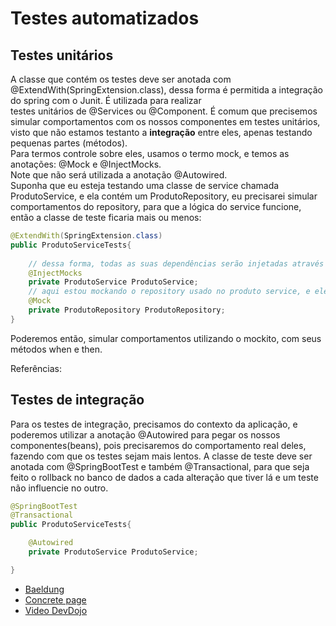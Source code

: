 # Testes automatizados
## Testes unitários

A classe que contém os testes deve ser anotada com @ExtendWith(SpringExtension.class),
dessa forma é permitida a integração do spring com o Junit. É utilizada para realizar  
testes unitários de @Services ou @Component. 
É comum que precisemos simular comportamentos com os nossos componentes em testes unitários,
visto que não estamos testanto a **integração** entre eles, apenas testando pequenas partes (métodos).  
Para termos controle sobre eles, usamos o termo mock, e temos as anotações: @Mock e @InjectMocks.  
Note que não será utilizada a anotação @Autowired.  
Suponha que eu esteja testando uma classe de service chamada ProdutoService, e ela contém um ProdutoRepository,
eu precisarei simular comportamentos do repository, para que a lógica do service funcione, então a classe de teste ficaria mais ou menos:  

```java
@ExtendWith(SpringExtension.class)
public ProdutoServiceTests{
    
    // dessa forma, todas as suas dependências serão injetadas através de mocks
    @InjectMocks
    private ProdutoService ProdutoService;
    // aqui estou mockando o repository usado no produto service, e ele será injetado
    @Mock
    private ProdutoRepository ProdutoRepository;
}
```

Poderemos então, simular comportamentos utilizando o mockito, com seus métodos when e then.  

Referências:

## Testes de integração  

Para os testes de integração, precisamos do contexto da aplicação, e poderemos utilizar a anotação
@Autowired para pegar os nossos componentes(beans), pois precisaremos do comportamento real deles, 
fazendo com que os testes sejam mais lentos. A classe de teste deve ser anotada com @SpringBootTest 
e também @Transactional, para que seja feito o rollback no banco de dados a cada alteração que tiver lá
e um teste não influencie no outro.
```java
@SpringBootTest
@Transactional
public ProdutoServiceTests{

    @Autowired
    private ProdutoService ProdutoService;

}
```

- [Baeldung](https://www.baeldung.com/mockito-behavior)
- [Concrete page](https://www.concretepage.com/spring-5/extendwith-springextension-spring-test)
- [Video DevDojo](https://www.youtube.com/watch?v=bWbzpsePKdk&list=PL62G310vn6nFBIxp6ZwGnm8xMcGE3VA5H&index=36)
